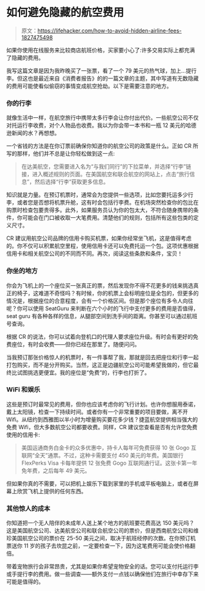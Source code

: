 # 如何避免隐藏的航空费用

> 原文：<https://lifehacker.com/how-to-avoid-hidden-airline-fees-1827475498>

如果你使用在线服务来比较商店航班价格，买家要小心了:许多交易实际上都充满了隐藏的费用。



我写这篇文章是因为我昨晚买了一张票，看了一个 79 美元的热气球，加上...提行李。但这也是最近来自《消费者报告》的的一篇文章的主题，其中写道有无数隐藏的费用可能使看似偷窃的事情变成航空抢劫。以下是需要注意的地方。

### 你的行李

就像生活中一样，在航空旅行中携带太多行李会让你付出代价。一些航空公司不仅对托运行李收费，对个人物品也收费。我以为你会带一本书和一瓶 12 美元的哈德逊新闻的水？再想想。

一个省钱的方法是在你订票前确保你知道你的航空公司的政策是什么。正如 CR 所写的那样，他们并不总是让你轻松做到这一点:

> 在达美航空，您需要进入名为“与我们同行”的下拉菜单，并选择“行李”链接，进入概述规则的页面。在美国航空和联合航空的网站上，点击“旅行信息”，然后选择“行李”获取更多信息。

知识就是力量。在预订机票时，通常会为您提供一些选项，比如您要托运多少行李，或者您是否想将机票升舱，这有时会包括行李费。在机场突然检查你的包比在购票时检查包要贵得多。此外，如果服务员认为你的包太大，不符合随身携带的条件，你可能会在门口被收取一大笔费用。清楚他们的规则，包括所有这些包类的定义尺寸。

CR 建议用航空公司品牌的信用卡购买机票，如果你经常坐飞机，这是值得考虑的。你不仅可以积累航空里程，使用信用卡还可以免费托运一个包。这项优惠根据信用卡和相关航空公司的不同而不同。再次，阅读这些条款和条件，宝贝！

### 你坐的地方

你会为飞机上的一个座位买一张真正的票，然后发现你不得不花更多的钱来挑选真正的椅子，这难道不奇怪吗？有时候，你的机票上会标明座位是全包的，但更多的情况是，根据座位的合意程度，会有一个价格区间。但是那个座位有多令人向往呢？你可以使用 SeatGuru 来判断在六个小时的飞行中支付更多的费用是否值得，seat guru 有各种各样的信息，从腿部空间到洗手间的距离。你甚至可以通过航班号查询。

根据 CR 的说法，你可以试着向登机口的代理人要求座位升级。有时会有更好的免费座位，有时会收费——但你已经在那里了。随便问问。

当我预订那张价格惊人的机票时，有一件事帮了我，那就是回去把座位和行李一起打包购买，而不是分开购买。当然，这正是边疆航空公司可能希望我做的，但它最终比试图挑选更便宜。我的座位是“免费”的，行李也打折了。

### WiFi 和娱乐

这些是预订时最常见的费用，但你也应该考虑你的飞行计划。也许你想服用泰诺，戴上太阳镜，检查一下持续时间。或者你有一个非常重要的项目要做，离不开 Wifi。从纽约到西雅图以半小时为增量购买要花多少钱？捷蓝航空提供相当强大的免费 Wifi，但大多数航空公司都要收费。同样，CR 建议您查看是否有允许您免费使用的信用卡:

> 美国运通商务白金卡的众多优惠中，持卡人每年可免费获得 10 张 Gogo 互联网“全天”通票。不过，这种卡需要支付 450 美元的年费。美国银行 FlexPerks Visa 卡每年提供 12 张免费 Gogo 互联网通行证。这张卡第一年免年费，之后每年 49 美元。

但如果你真的不需要，可以把机上娱乐下载到家里的手机或平板电脑上，或者在屏幕上欣赏飞机上提供的任何东西。

### 其他惊人的成本

你知道把一个无人陪伴的未成年人送上某个地方的航班要花费高达 150 美元吗？这是美国航空公司、达美航空公司和联合航空公司的票价，但是西南航空公司和维珍美国航空公司的票价在 25-50 美元之间，取决于航班经停的次数。在你预订机票送你 11 岁的孩子去坎昆之前，一定要检查一下，因为这笔费用可能会使价格翻倍。

带着宠物旅行会非常昂贵，尤其是如果你希望宠物安全的话。您可以支付托运行李或手提行李的费用。做一些调查——额外支付一点钱以确保他们在旅行中幸存下来可能是值得的。